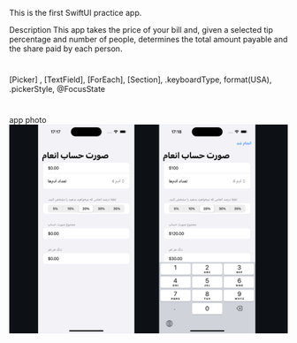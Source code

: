 This is the first SwiftUI practice app.

Description This app takes the price of your bill and, given a selected tip percentage and number of people, determines the total amount payable and the share paid by each person.

#
[Picker] , [TextField], [ForEach], [Section], .keyboardType, format(USA), .pickerStyle, @FocusState
#
app photo
![Add photo app](https://github.com/sotheso/UI1-WeSplit/blob/main/UI1-WeSplit/photoApp.png)

